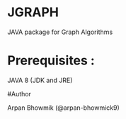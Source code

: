 # JGRAPH

JAVA package for Graph Algorithms

# Prerequisites :

JAVA 8 (JDK and JRE)


#Author 

Arpan Bhowmik (@arpan-bhowmick9)